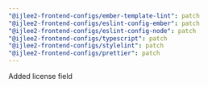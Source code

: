 ```yaml
---
"@ijlee2-frontend-configs/ember-template-lint": patch
"@ijlee2-frontend-configs/eslint-config-ember": patch
"@ijlee2-frontend-configs/eslint-config-node": patch
"@ijlee2-frontend-configs/typescript": patch
"@ijlee2-frontend-configs/stylelint": patch
"@ijlee2-frontend-configs/prettier": patch
---
```


Added license field
